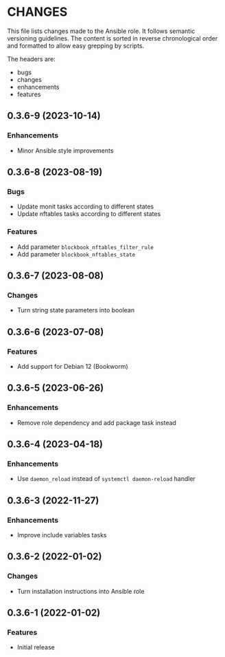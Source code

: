 # CHANGES

This file lists changes made to the Ansible role. It follows semantic versioning
guidelines. The content is sorted in reverse chronological order and formatted
to allow easy grepping by scripts.

The headers are:
- bugs
- changes
- enhancements
- features

## 0.3.6-9 (2023-10-14)

### Enhancements

- Minor Ansible style improvements

## 0.3.6-8 (2023-08-19)

### Bugs

- Update monit tasks according to different states
- Update nftables tasks according to different states

### Features

- Add parameter `blockbook_nftables_filter_rule`
- Add parameter `blockbook_nftables_state`

## 0.3.6-7 (2023-08-08)

### Changes

- Turn string state parameters into boolean

## 0.3.6-6 (2023-07-08)

### Features

- Add support for Debian 12 (Bookworm)

## 0.3.6-5 (2023-06-26)

### Enhancements

- Remove role dependency and add package task instead

## 0.3.6-4 (2023-04-18)

### Enhancements

- Use `daemon_reload` instead of `systemctl daemon-reload` handler

## 0.3.6-3 (2022-11-27)

### Enhancements

- Improve include variables tasks

## 0.3.6-2 (2022-01-02)

### Changes

- Turn installation instructions into Ansible role

## 0.3.6-1 (2022-01-02)

### Features

- Initial release
